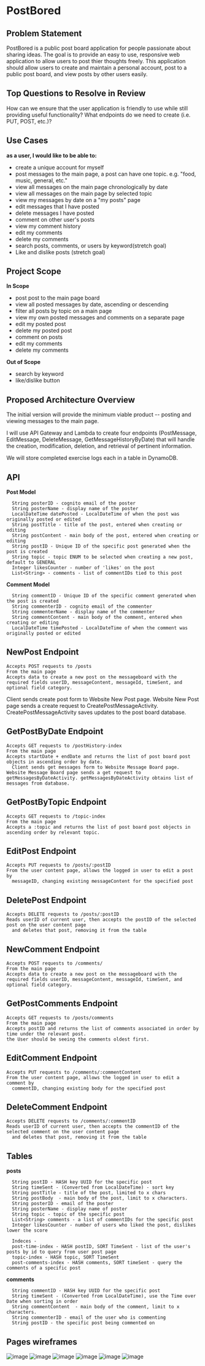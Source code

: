 # PostBored


 ## **Problem Statement**

   PostBored is a public post board application for people passionate about sharing ideas.
   The goal is to provide an easy to use, responsive web application to allow users to post thier thoughts freely.
   This application should allow users to create and maintain a personal account,
   post to a public post board, and view posts by other users easily.

 ## **Top Questions to Resolve in Review**

   How can we ensure that the user application is friendly to use while still providing useful functionality?
   What endpoints do we need to create (i.e. PUT, POST, etc.)?

## Use Cases

**as a user, I would like to be able to:**
- create a unique account for myself
- post messages to the main page, a post can have one topic. e.g. "food, music, general, etc."
- view all messages on the main page chronologically by date
- view all messages on the main page by selected topic
- view my messages by date on a "my posts" page
- edit messages that I have posted
- delete messages I have posted
- comment on other user's posts
- view my comment history
- edit my comments
- delete my comments
- search posts, comments, or users by keyword(stretch goal)
- Like and dislike posts (stretch goal)

## Project Scope

 **In Scope**

- post post to the main page board
- view all posted messages by date, ascending or descending
- filter all posts by topic on a main page
- view my own posted messages and comments on a separate page
- edit my posted post
- delete my posted post
- comment on posts
- edit my comments
- delete my comments

 **Out of Scope**

- search by keyword
- like/dislike button

## Proposed Architecture Overview

The initial version will provide the minimum viable product -- posting and viewing messages to the main page.

I will use API Gateway and Lambda to create four endpoints (PostMessage, EditMessage, DeleteMessage, GetMessageHistoryByDate) that will handle the creation, modification, deletion, and retrieval of pertinent information.

We will store completed exercise logs each in a table in DynamoDB.

## API

**Post Model**

      String posterID - cognito email of the poster
      String posterName - display name of the poster
      LocalDateTime datePosted - LocalDateTime of when the post was originally posted or edited
      String postTitle - title of the post, entered when creating or editing 
      String postContent - main body of the post, entered when creating or editing
      String postID - Unique ID of the specific post generated when the post is created
      String topic - topic ENUM to be selected when creating a new post, default to GENERAL
      Integer likesCounter - number of 'likes' on the post
      List<String> - comments - list of commentIDs tied to this post


**Comment Model**

      String commentID - Unique ID of the specific comment generated when the post is created
      String commenterID - cognito email of the commenter
      String commenterName - display name of the commenter 
      String commentContent - main body of the comment, entered when creating or editing
      LocalDateTime timePosted - LocalDateTime of when the comment was originally posted or edited
     

## NewPost Endpoint

    Accepts POST requests to /posts
    From the main page
    Accepts data to create a new post on the messageboard with the required fields userID, messageContent, messageId, timeSent, and optional field category.

Client sends create post form to Website New Post page. Website New Post page sends a create request to CreatePostMessageActivity. CreatePostMessageActivity saves updates to the post board database.

## GetPostByDate Endpoint

    Accepts GET requests to /postHistory-index
    From the main page
    Accepts startDate + endDate and returns the list of post board post objects in ascending order by date.
      Client sends get messages form to Website Message Board page. Website Message Board page sends a get request to getMessagesByDateActivity. getMessagesByDateActivity obtains list of messages from database.

## GetPostByTopic Endpoint

    Accepts GET requests to /topic-index
    From the main page
    Accepts a :topic and returns the list of post board post objects in ascending order by relevant topic.


## EditPost Endpoint

    Accepts PUT requests to /posts/:postID
    From the user content page, allows the logged in user to edit a post by
      messageID, changing existing messageContent for the specified post

## DeletePost Endpoint

    Accepts DELETE requests to /posts/:postID
    Reads userID of current user, then accepts the postID of the selected post on the user content page
      and deletes that post, removing it from the table

## NewComment Endpoint

    Accepts POST requests to /comments/
    From the main page
    Accepts data to create a new post on the messageboard with the required fields userID, messageContent, messageId, timeSent, and optional field category.

## GetPostComments Endpoint

    Accepts GET requests to /posts/comments
    From the main page
    Accepts postID and returns the list of comments associated in order by time under the relevant post.
    the User should be seeing the comments oldest first.

## EditComment Endpoint

    Accepts PUT requests to /comments/:commentContent
    From the user content page, allows the logged in user to edit a comment by
      commentID, changing existing body for the specified post

## DeleteComment Endpoint

    Accepts DELETE requests to /comments/:commentID
    Reads userID of current user, then accepts the commentID of the selected comment on the user content page
      and deletes that post, removing it from the table


## Tables

   **posts**
      
      String postID - HASH key UUID for the specific post
      String timeSent - (Converted from LocalDateTime) - sort key
      String postTitle - title of the post, limited to x chars
      String postBody  - main body of the post, limit to x characters.
      String posterID - email of the poster
      String posterName - display name of poster
      String topic - topic of the specific post
      List<String> comments - a list of commentIDs for the specific post
      Integer likesCounter - number of users who liked the post, dislikes lower the score

      Indeces -
      post-time-index - HASH postID, SORT TimeSent - list of the user's posts by id to query from user post page
      topic-index - HASH topic, SORT TimeSent
      post-comments-index - HASH comments, SORT timeSent - query the comments of a specific post

   **comments**
   
      String commentID - HASH key UUID for the specific post
      String timeSent - (Converted from LocalDateTime), use the Time over Date when sorting in order
      String commentContent  - main body of the comment, limit to x characters.
      String commenterID - email of the user who is commenting
      String postID - the specific post being commented on
     
      

## Pages wireframes

![image](https://github.com/ZG5991/postbored/assets/92684029/010d25de-e4dc-4366-ba00-eca5d4a99e8b)
![image](https://github.com/ZG5991/postbored/assets/92684029/407c44bd-8569-414f-bc9b-6ff25d8d9f93)
![image](https://github.com/ZG5991/postbored/assets/92684029/c1b24ad8-0ae4-484b-b4d8-4057b884309f)
![image](https://github.com/ZG5991/postbored/assets/92684029/aed1f314-f8c7-4234-98cf-e4cde306af46)
![image](https://github.com/ZG5991/postbored/assets/92684029/aa302b92-f5ff-4682-a9bc-99375eea8403)
![image](https://github.com/ZG5991/postbored/assets/92684029/73b66103-1778-41a8-bf48-b7829eb2cd17)



 
